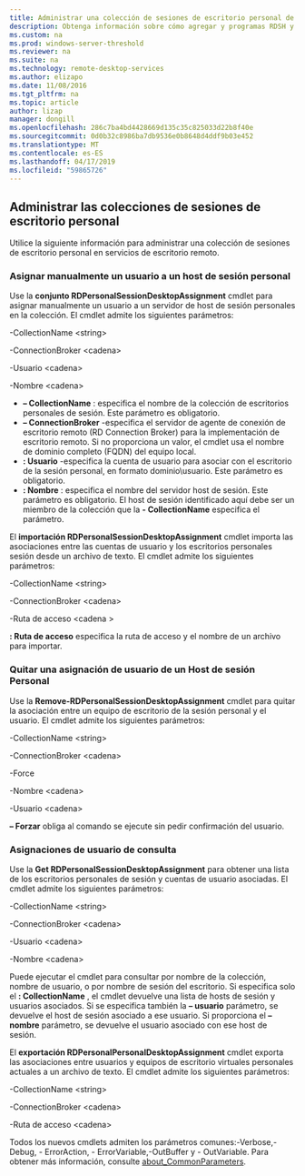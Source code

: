 ```yaml
---
title: Administrar una colección de sesiones de escritorio personal de RDS
description: Obtenga información sobre cómo agregar y programas RDSH y RemoteApp para la implementación de RDS.
ms.custom: na
ms.prod: windows-server-threshold
ms.reviewer: na
ms.suite: na
ms.technology: remote-desktop-services
ms.author: elizapo
ms.date: 11/08/2016
ms.tgt_pltfrm: na
ms.topic: article
author: lizap
manager: dongill
ms.openlocfilehash: 286c7ba4bd4428669d135c35c825033d22b8f40e
ms.sourcegitcommit: 0d0b32c8986ba7db9536e0b8648d4ddf9b03e452
ms.translationtype: MT
ms.contentlocale: es-ES
ms.lasthandoff: 04/17/2019
ms.locfileid: "59865726"
---
```

## <a name="manage-your-personal-desktop-session-collections"></a>Administrar las colecciones de sesiones de escritorio personal

Utilice la siguiente información para administrar una colección de sesiones de escritorio personal en servicios de escritorio remoto.

### <a name="manually-assign-a-user-to-a-personal-session-host"></a>Asignar manualmente un usuario a un host de sesión personal
Use la **conjunto RDPersonalSessionDesktopAssignment** cmdlet para asignar manualmente un usuario a un servidor de host de sesión personales en la colección. El cmdlet admite los siguientes parámetros:

-CollectionName \<string\>

-ConnectionBroker \<cadena\> 

-Usuario \<cadena\>

-Nombre \<cadena\>

- **– CollectionName** : especifica el nombre de la colección de escritorios personales de sesión. Este parámetro es obligatorio.
- **– ConnectionBroker** -especifica el servidor de agente de conexión de escritorio remoto (RD Connection Broker) para la implementación de escritorio remoto. Si no proporciona un valor, el cmdlet usa el nombre de dominio completo (FQDN) del equipo local.
- **: Usuario** -especifica la cuenta de usuario para asociar con el escritorio de la sesión personal, en formato dominio\usuario. Este parámetro es obligatorio.
- **: Nombre** : especifica el nombre del servidor host de sesión. Este parámetro es obligatorio. El host de sesión identificado aquí debe ser un miembro de la colección que la **- CollectionName** especifica el parámetro.

El **importación RDPersonalSessionDesktopAssignment** cmdlet importa las asociaciones entre las cuentas de usuario y los escritorios personales sesión desde un archivo de texto. El cmdlet admite los siguientes parámetros:

-CollectionName \<string\>

-ConnectionBroker \<cadena\>

-Ruta de acceso \<cadena >

**: Ruta de acceso** especifica la ruta de acceso y el nombre de un archivo para importar.
 
### <a name="removing-a-user-assignment-from-a-personal-session-host"></a>Quitar una asignación de usuario de un Host de sesión Personal
Use la **Remove-RDPersonalSessionDesktopAssignment** cmdlet para quitar la asociación entre un equipo de escritorio de la sesión personal y el usuario. El cmdlet admite los siguientes parámetros:

-CollectionName \<string\>

-ConnectionBroker \<cadena\>

-Force

-Nombre \<cadena\>

-Usuario \<cadena\>

**– Forzar** obliga al comando se ejecute sin pedir confirmación del usuario.

### <a name="query-user-assignments"></a>Asignaciones de usuario de consulta
Use la **Get RDPersonalSessionDesktopAssignment** para obtener una lista de los escritorios personales de sesión y cuentas de usuario asociadas. El cmdlet admite los siguientes parámetros:

-CollectionName \<string\>

-ConnectionBroker \<cadena\>

-Usuario \<cadena\>

-Nombre \<cadena\>

Puede ejecutar el cmdlet para consultar por nombre de la colección, nombre de usuario, o por nombre de sesión del escritorio. Si especifica solo el **: CollectionName** , el cmdlet devuelve una lista de hosts de sesión y usuarios asociados. Si se especifica también la **– usuario** parámetro, se devuelve el host de sesión asociado a ese usuario. Si proporciona el **– nombre** parámetro, se devuelve el usuario asociado con ese host de sesión. 


El **exportación RDPersonalPersonalDesktopAssignment** cmdlet exporta las asociaciones entre usuarios y equipos de escritorio virtuales personales actuales a un archivo de texto. El cmdlet admite los siguientes parámetros:

-CollectionName \<string\>

-ConnectionBroker \<cadena\>

-Ruta de acceso \<cadena\>


Todos los nuevos cmdlets admiten los parámetros comunes:-Verbose,-Debug, - ErrorAction, - ErrorVariable,-OutBuffer y - OutVariable. Para obtener más información, consulte [about_CommonParameters](https://go.microsoft.com/fwlink/p/?LinkID=113216).
